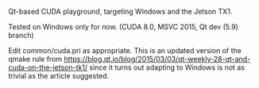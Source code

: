 Qt-based CUDA playground, targeting Windows and the Jetson TX1.

Tested on Windows only for now. (CUDA 8.0, MSVC 2015, Qt dev (5.9) branch)

Edit common/cuda.pri as appropriate. This is an updated version of the qmake rule
from https://blog.qt.io/blog/2015/03/03/qt-weekly-28-qt-and-cuda-on-the-jetson-tk1/
since it turns out adapting to Windows is not as trivial as the article suggested.
